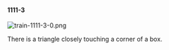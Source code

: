 #### 1111-3
![train-1111-3-0.png](https://github.com/lil-lab/nlvr/raw/master/nlvr/train/images/31/train-1111-3-0.png "train-1111-3-0.png")

There is a triangle closely touching a corner of a box.